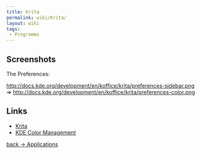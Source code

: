 ```yaml
---
title: Krita
permalink: wiki/Krita/
layout: wiki
tags:
 - Programms
---
```


Screenshots
-----------

The Preferences:

<http://docs.kde.org/development/en/koffice/krita/preferences-sidebar.png>
=&gt;
<http://docs.kde.org/development/en/koffice/krita/preferences-color.png>

Links
-----

-   [Krita](http://www.krita.org)
-   [KDE Color Management](/wiki/KDE "wikilink")

[back -&gt; Applications](/wiki/Applications "wikilink")
